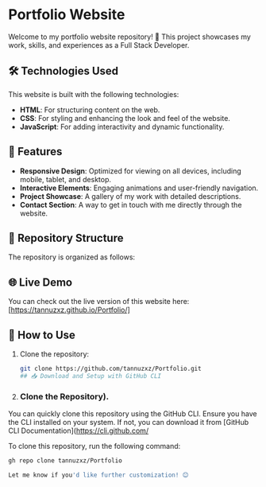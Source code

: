# Portfolio Website

Welcome to my portfolio website repository! 🌟 This project showcases my work, skills, and experiences as a Full Stack Developer.

## 🛠️ Technologies Used

This website is built with the following technologies:

- **HTML**: For structuring content on the web.
- **CSS**: For styling and enhancing the look and feel of the website.
- **JavaScript**: For adding interactivity and dynamic functionality.

## 🚀 Features

- **Responsive Design**: Optimized for viewing on all devices, including mobile, tablet, and desktop.
- **Interactive Elements**: Engaging animations and user-friendly navigation.
- **Project Showcase**: A gallery of my work with detailed descriptions.
- **Contact Section**: A way to get in touch with me directly through the website.

## 📂 Repository Structure

The repository is organized as follows:


## 🌐 Live Demo

You can check out the live version of this website here: [https://tannuzxz.github.io/Portfolio/]

## 📝 How to Use

1. Clone the repository:
   ```bash
   git clone https://github.com/tannuzxz/Portfolio.git
   ## 📥 Download and Setup with GitHub CLI

2. ### Clone the Repository).

You can quickly clone this repository using the GitHub CLI. Ensure you have the CLI installed on your system. If not, you can download it from [GitHub CLI Documentation](https://cli.github.com/

To clone this repository, run the following command:

```bash
gh repo clone tannuzxz/Portfolio

Let me know if you'd like further customization! 😊
